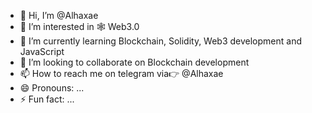 - 👋 Hi, I’m @Alhaxae
- 👀 I’m interested in 🕸️ Web3.0
- 🌱 I’m currently learning Blockchain, Solidity, Web3 development and JavaScript
- 💞️ I’m looking to collaborate on Blockchain development
- 📫 How to reach me on telegram via👉 @Alhaxae
- 😄 Pronouns: ... 
- ⚡ Fun fact: ...

<!---
Alhaxae/Alhaxae is a ✨ special ✨ repository because its `README.md` (this file) appears on your GitHub profile.
You can click the Preview link to take a look at your changes.
--->
